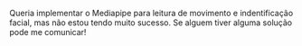 Queria implementar o Mediapipe para leitura de movimento e indentificação facial, mas não estou tendo muito sucesso. Se alguem tiver alguma solução pode me comunicar!
